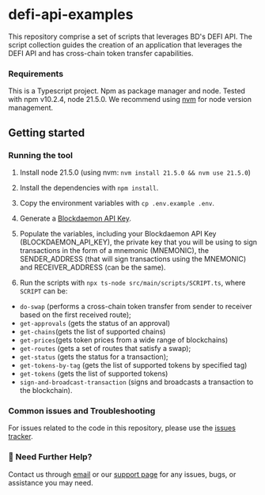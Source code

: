 # defi-api-examples

This repository comprise a set of scripts that leverages BD's DEFI API. The script collection guides the creation of an application that leverages the DEFI API and has cross-chain token transfer capabilities.

### Requirements
This is a Typescript project. Npm as package manager and node. Tested with npm v10.2.4, node 21.5.0. We recommend using [nvm](https://github.com/nvm-sh/nvm) for node version management.

## Getting started


### Running the tool

1. Install node 21.5.0 (using nvm: `nvm install 21.5.0 && nvm use 21.5.0`)

2. Install the dependencies with `npm install`.

3. Copy the environment variables with `cp .env.example .env`.
4. Generate a [Blockdaemon API Key](https://www.blockdaemon.com/api/pricing).

5. Populate the variables, including your Blockdaemon API Key (BLOCKDAEMON_API_KEY), the private key that you will be using to sign transactions in the form of a mnemonic (MNEMONIC), the SENDER_ADDRESS (that will sign transactions using the MNEMONIC) and RECEIVER_ADDRESS (can be the same).

6. Run the scripts with `npx ts-node src/main/scripts/SCRIPT.ts`, where `SCRIPT` can be:

* `do-swap` (performs a cross-chain token transfer from sender to receiver based on the first received route); 
* `get-approvals` (gets the status of an approval)
* `get-chains`(gets the list of supported chains)
* `get-prices`(gets token prices from a wide range of blockchains) 
* `get-routes` (gets a set of routes that satisfy a swap); 
* `get-status` (gets the status for a transaction); 
* `get-tokens-by-tag` (gets the list of supported tokens by specified tag)
* `get-tokens` (gets the list of supported tokens)
* `sign-and-broadcast-transaction` (signs and broadcasts a transaction to the blockchain).

### Common issues and Troubleshooting
For issues related to the code in this repository, please use the [issues tracker](https://github.com/Blockdaemon/defi-api-examples/issues). 

### 👋 Need Further Help?

Contact us through [email](support@blockdaemon.com) or our [support page](https://www.blockdaemon.com/support) for any issues, bugs, or assistance you may need.

